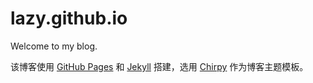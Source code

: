 # lazy.github.io

Welcome to my blog.

该博客使用 [GitHub Pages](https://docs.github.com/en/pages) 和 [Jekyll](https://jekyllrb.com/) 搭建，选用 [Chirpy](https://chirpy.cotes.info/) 作为博客主题模板。
